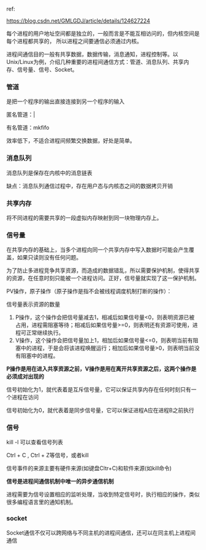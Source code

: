 ref:

https://blog.csdn.net/GMLGDJ/article/details/124627224

每个进程的用户地址空间都是独立的，一般而言是不能互相访问的，但内核空间是每个进程都共享的， 所以进程之间要通信必须通过内核。

进程间通信目的一般有共享数据，数据传输，消息通知，进程控制等。以 Unix/Linux为例，介绍几种重要的进程间通信方式：管道、消息队列、共享内存、信号量、信号、Socket。

### 管道

是把一个程序的输出直接连接到另一个程序的输入

匿名管道：|

有名管道：mkfifo

效率低下，不适合进程间频繁交换数据，好处是简单。

### 消息队列

消息队列是保存在内核中的消息链表

缺点：消息队列通信过程中，存在用户态与内核态之间的数据拷贝开销

### 共享内存

将不同进程的需要共享的一段虚拟内存映射到同一块物理内存上。

### 信号量

在共享内存的基础上，当多个进程向同一个共享内存中写入数据时可能会产生覆盖，如果只读则没有任何问题。

为了防止多进程竞争共享资源，而造成的数据错乱，所以需要保护机制，使得共享的资源，在任意时刻只能被一个进程访问。正好，信号量就实现了这一保护机制。

PV操作，原子操作（原子操作是指不会被线程调度机制打断的操作）：  

信号量表示资源的数量

1. P操作，这个操作会把信号量减去1，相减后如果信号量<0，则表明资源已被占用，进程需阻塞等待；相减后如果信号量>=0，则表明还有资源可使用，进程可正常继续执行。
2. V操作，这个操作会把信号量加上1，相加后如果信号量<=0，则表明当前有阻塞中的进程，于是会将该进程唤醒运行；相加后如果信号量>0，则表明当前没有阻塞中的进程。


**P操作是用在进入共享资源之前，V操作是用在离开共享资源之后，这两个操作是必须成对出现的**

信号初始化为1，就代表着是互斥信号量，它可以保证共享内存在任何时刻只有一个进程在访问

信号初始化为0，就代表着是同步信号量，它可以保证进程A应在进程B之前执行

### 信号

kill -l 可以查看信号列表

Ctrl + C , Ctrl + Z等信号，或者kill

信号事件的来源主要有硬件来源(如键盘Cltr+C)和软件来源(如kill命令)

**信号是进程间通信机制中唯一的异步通信机制**

进程需要为信号设置相应的监听处理，当收到特定信号时，执行相应的操作，类似很多编程语言里的通知机制。

### socket

Socket通信不仅可以跨网络与不同主机的进程间通信，还可以在同主机上进程间通信